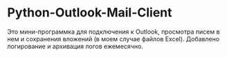 # Python-Outlook-Mail-Client

Это мини-программка для подключения к Outlook, просмотра писем в нем и сохранения вложений (в моем случае файлов Excel).
Добавлено логирование и архивация логов ежемесячно.